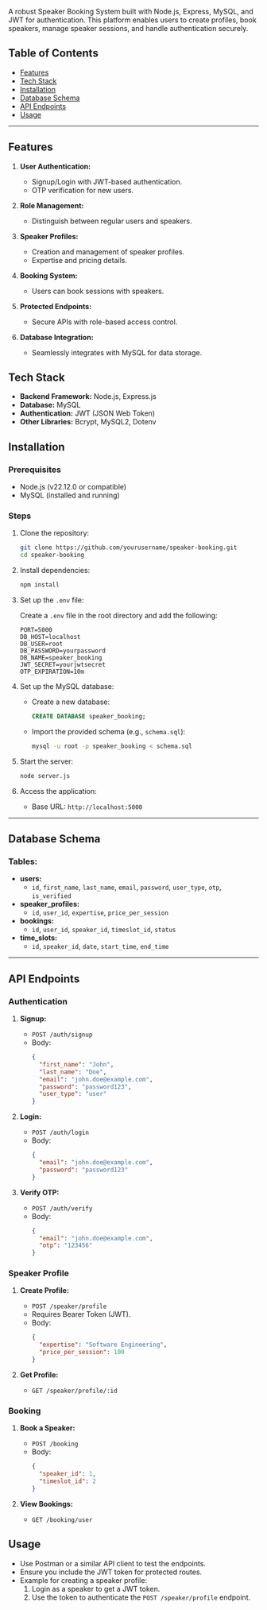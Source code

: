 A robust Speaker Booking System built with Node.js, Express, MySQL, and JWT for authentication. This platform enables users to create profiles, book speakers, manage speaker sessions, and handle authentication securely.

## Table of Contents

- [Features](#features)
- [Tech Stack](#tech-stack)
- [Installation](#installation)
- [Database Schema](#database-schema)
- [API Endpoints](#api-endpoints)
- [Usage](#usage)

---

## Features

1. **User Authentication:**
   - Signup/Login with JWT-based authentication.
   - OTP verification for new users.

2. **Role Management:**
   - Distinguish between regular users and speakers.

3. **Speaker Profiles:**
   - Creation and management of speaker profiles.
   - Expertise and pricing details.

4. **Booking System:**
   - Users can book sessions with speakers.

5. **Protected Endpoints:**
   - Secure APIs with role-based access control.

6. **Database Integration:**
   - Seamlessly integrates with MySQL for data storage.

## Tech Stack

- **Backend Framework:** Node.js, Express.js
- **Database:** MySQL
- **Authentication:** JWT (JSON Web Token)
- **Other Libraries:** Bcrypt, MySQL2, Dotenv

## Installation

### Prerequisites

- Node.js (v22.12.0 or compatible)
- MySQL (installed and running)

### Steps

1. Clone the repository:

   ```bash
   git clone https://github.com/yourusername/speaker-booking.git
   cd speaker-booking
   ```

2. Install dependencies:

   ```bash
   npm install
   ```

3. Set up the `.env` file:

   Create a `.env` file in the root directory and add the following:

   ```env
   PORT=5000
   DB_HOST=localhost
   DB_USER=root
   DB_PASSWORD=yourpassword
   DB_NAME=speaker_booking
   JWT_SECRET=yourjwtsecret
   OTP_EXPIRATION=10m
   ```

4. Set up the MySQL database:

   - Create a new database:
     ```sql
     CREATE DATABASE speaker_booking;
     ```
   - Import the provided schema (e.g., `schema.sql`):
     ```bash
     mysql -u root -p speaker_booking < schema.sql
     ```

5. Start the server:

   ```bash
   node server.js
   ```

6. Access the application:

   - Base URL: `http://localhost:5000`

---

## Database Schema

### Tables:

- **users:**
  - `id`, `first_name`, `last_name`, `email`, `password`, `user_type`, `otp`, `is_verified`
- **speaker_profiles:**
  - `id`, `user_id`, `expertise`, `price_per_session`
- **bookings:**
  - `id`, `user_id`, `speaker_id`, `timeslot_id`, `status`
- **time_slots:**
  - `id`, `speaker_id`, `date`, `start_time`, `end_time`

---

## API Endpoints

### Authentication

1. **Signup:**
   - `POST /auth/signup`
   - Body:
     ```json
     {
       "first_name": "John",
       "last_name": "Doe",
       "email": "john.doe@example.com",
       "password": "password123",
       "user_type": "user"
     }
     ```

2. **Login:**
   - `POST /auth/login`
   - Body:
     ```json
     {
       "email": "john.doe@example.com",
       "password": "password123"
     }
     ```

3. **Verify OTP:**
   - `POST /auth/verify`
   - Body:
     ```json
     {
       "email": "john.doe@example.com",
       "otp": "123456"
     }
     ```

### Speaker Profile

1. **Create Profile:**
   - `POST /speaker/profile`
   - Requires Bearer Token (JWT).
   - Body:
     ```json
     {
       "expertise": "Software Engineering",
       "price_per_session": 100
     }
     ```

2. **Get Profile:**
   - `GET /speaker/profile/:id`

### Booking

1. **Book a Speaker:**
   - `POST /booking`
   - Body:
     ```json
     {
       "speaker_id": 1,
       "timeslot_id": 2
     }
     ```

2. **View Bookings:**
   - `GET /booking/user`


## Usage

- Use Postman or a similar API client to test the endpoints.
- Ensure you include the JWT token for protected routes.
- Example for creating a speaker profile:
  1. Login as a speaker to get a JWT token.
  2. Use the token to authenticate the `POST /speaker/profile` endpoint.



